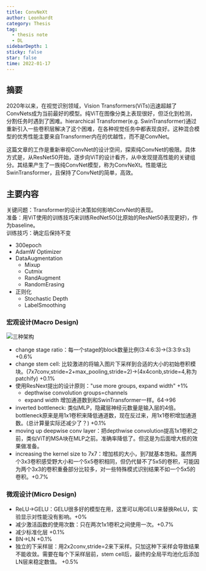 ```yaml
---
title: ConvNeXt
author: Leonhardt
category: Thesis
tag:
  - thesis note
  - DL
sidebarDepth: 1
sticky: false
star: false
time: 2022-01-17
---
```


## 摘要
2020年以来，在视觉识别领域，Vision Transformers(ViTs)迅速超越了ConvNets成为当前最好的模型。纯ViT在图像分类上表现很好，但泛化到检测，分割任务时遇到了困难。hierarchical Transformer(e.g. SwinTransformer)通过重新引入一些卷积层解决了这个困难，在各种视觉任务中都表现良好。这种混合模型的优秀性能主要来自Transformer内在的优越性，而不是ConvNet。

这篇文章的工作是重新审视ConvNet的设计空间，探索纯ConvNet的极限。具体方式是，从ResNet50开始，逐步向ViT的设计看齐，从中发现提高性能的关键组分。其结果产生了一族纯ConvNet模型，称为ConvNeXt。性能堪比SwinTransformer，且保持了ConvNet的简单，高效。

## 主要内容
关键问题：Transformer的设计决策如何影响ConvNet的表现。  
准备：用ViT使用的训练技巧来训练RedNet50(比原始的ResNet50表现更好)，作为baseline。  
训练技巧：确定后保持不变
- 300epoch
- AdamW Optimizer
- DataAugmentation
    - Mixup
    - Cutmix
    - RandAugment
    - RandomErasing
- 正则化
    - Stochastic Depth
    - LabelSmoothing

### 宏观设计(Macro Design)
![三种架构](/assets/thesis/ConvNeXt01.png)
- change stage ratio：每一个stage的block数量比例(3:4:6:3)->(3:3:9:s3) +0.6%
- change stem cell: 比较激进的将输入图片下采样到合适的大小的初始卷积模块。(7x7conv,stride=2+max_pooling,stride=2)->(4x4conb,stride=4,称为patchify) +0.1%
- 使用ResNext提出的设计原则："use more groups, expand width" +1%
    - depthwise convolution groups=channels
    - expand width 增加通道数到和SwinTransformer一样。64->96
- inverted bottleneck: 类似MLP，隐藏层神经元数量是输入层的4倍。bottleneck原来是用1x1卷积来降低通道数，现在反过来，用1x1卷积增加通道数。(总计算量实际还减少了？) +0.1%
- moving up deepwise conv layer：把depthwise convolution提高1x1卷积之前，类似ViT的MSA块在MLP之前。准确率降低了。但这是为后面增大核的效果做准备。
- increasing the kernel size to 7x7：增加核的大小，到7就基本饱和。虽然两个3x3卷积感受野大小和一个5x5卷积相同，但仍代替不了5x5的卷积，可能因为两个3x3的卷积重叠部分比较多，对一些特殊模式识别结果不如一个5x5的卷积。+0.7%

### 微观设计(Micro Design)
- ReLU->GELU：GELU很多好的模型在用，这里可以用GELU来替换ReLU，实验显示对性能没有影响。+0%
- 减少激活函数的使用次数：只在两次1x1卷积之间使用一次。+0.7%
- 减少标准化层 +0.1%
- BN->LN +0.1%
- 独立的下采样层：用2x2conv,stride=2来下采样。只加这种下采样会导致结果不能收敛。需要在每个下采样层前，stem cell后，最终的全局平均池化后添加LN层来稳定数值。 +0.5%